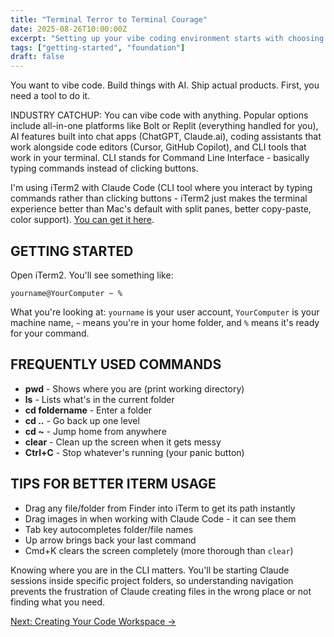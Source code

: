 ```yaml
---
title: "Terminal Terror to Terminal Courage"
date: 2025-08-26T10:00:00Z
excerpt: "Setting up your vibe coding environment starts with choosing your tool to talk to AI."
tags: ["getting-started", "foundation"]
draft: false
---
```


You want to vibe code. Build things with AI. Ship actual products. First, you need a tool to do it.

<span class="context-label">INDUSTRY CATCHUP:</span> <span class="context-text">You can vibe code with anything. Popular options include all-in-one platforms like Bolt or Replit (everything handled for you), AI features built into chat apps (ChatGPT, Claude.ai), coding assistants that work alongside code editors (Cursor, GitHub Copilot), and CLI tools that work in your terminal. CLI stands for Command Line Interface - basically typing commands instead of clicking buttons.</span>

I'm using iTerm2 with Claude Code (CLI tool where you interact by typing commands rather than clicking buttons - iTerm2 just makes the terminal experience better than Mac's default with split panes, better copy-paste, color support). [You can get it here](https://iterm2.com).

## GETTING STARTED

Open iTerm2. You'll see something like:
```
yourname@YourComputer ~ %
```

What you're looking at: `yourname` is your user account, `YourComputer` is your machine name, `~` means you're in your home folder, and `%` means it's ready for your command.

## FREQUENTLY USED COMMANDS

- **pwd** - Shows where you are (print working directory)
- **ls** - Lists what's in the current folder
- **cd foldername** - Enter a folder
- **cd ..** - Go back up one level
- **cd ~** - Jump home from anywhere
- **clear** - Clean up the screen when it gets messy
- **Ctrl+C** - Stop whatever's running (your panic button)

## TIPS FOR BETTER ITERM USAGE

- Drag any file/folder from Finder into iTerm to get its path instantly
- Drag images in when working with Claude Code - it can see them
- Tab key autocompletes folder/file names
- Up arrow brings back your last command
- Cmd+K clears the screen completely (more thorough than `clear`)

Knowing where you are in the CLI matters. You'll be starting Claude sessions inside specific project folders, so understanding navigation prevents the frustration of Claude creating files in the wrong place or not finding what you need.

[Next: Creating Your Code Workspace →](/posts/creating-code-workspace)